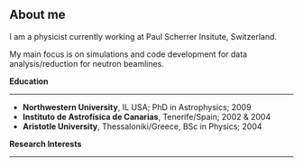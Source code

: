 ## About me

I am a physicist currently working at Paul Scherrer Insitute, Switzerland.

My main focus is on simulations and code development for data analysis/reduction for neutron beamlines.

**Education** 

-----

- **Northwestern University**, IL USA; PhD in Astrophysics; 2009 
- **Instituto de Astrofísica de Canarias**, Tenerife/Spain; 2002 & 2004
- **Aristotle University**, Thessaloniki/Greece, BSc in Physics; 2004
 

**Research Interests** 

---



 



